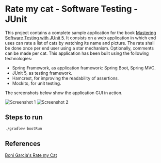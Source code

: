 # Rate my cat - Software Testing - JUnit

This project contains a complete sample application for the book [Mastering Software Testing with JUnit 5]. It consists on a web application in which end uses can rate a list of cats by watching its name and picture. The rate shall be done once per end user using a star mechanism. Optionally, comments can be made per cat. This application has been built using the following technologies:

* Spring Framework, as application framework: Spring Boot, Spring MVC.
* JUnit 5, as testing framework.
* Hamcrest, for improving the readability of assertions.
* Mockito, for unit testing.

The screenshots below show the application GUI in action.

![Screenshot 1][Screeshot 1]
![Screenshot 2][Screeshot 2]

## Steps to run

```bash
./gradlew bootRun
```

[Screeshot 1]: https://raw.githubusercontent.com/bonigarcia/rate-my-cat/master/doc/rate-my-cat-screeshot-1.png
[Screeshot 2]: https://raw.githubusercontent.com/bonigarcia/rate-my-cat/master/doc/rate-my-cat-screeshot-2.png
[Mastering Software Testing with JUnit 5]: https://www.amazon.com/Mastering-Software-Testing-JUnit-Comprehensive-ebook/dp/B076ZQCK5Q

## References

[Boni Garcia's Rate my Cat](https://github.com/bonigarcia/rate-my-cat)